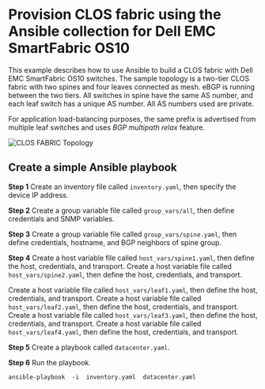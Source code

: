﻿


# Provision CLOS fabric using the Ansible collection for Dell EMC SmartFabric OS10

This example describes how to use Ansible to build a CLOS fabric with Dell EMC SmartFabric OS10 switches. The sample topology is a two-tier CLOS fabric with two spines and four leaves connected as mesh. eBGP is running between the two tiers. All switches in spine have the same AS number, and each leaf switch has a unique AS number. All AS numbers used are private.

For application load-balancing purposes, the same prefix is advertised from multiple leaf switches and uses  _BGP multipath relax_  feature.

![CLOS FABRIC Topology](https://ansible-dellos-docs.readthedocs.io/en/latest/_images/topo.png)

## Create a simple Ansible playbook

**Step 1**
Create an inventory file called  `inventory.yaml`, then specify the device IP address.

**Step 2**
Create a group variable file called `group_vars/all`, then define credentials and SNMP variables.

**Step 3**
Create a group variable file called  `group_vars/spine.yaml`, then define credentials, hostname, and BGP neighbors of spine group.

**Step 4**
Create a host variable file called  `host_vars/spine1.yaml`, then define the host, credentials, and transport.
Create a host variable file called `host_vars/spine2.yaml`, then define the host, credentials, and transport.

Create a host variable file called `host_vars/leaf1.yaml`, then define the host, credentials, and transport.
Create a host variable file called `host_vars/leaf2.yaml`, then define the host, credentials, and transport.
Create a host variable file called `host_vars/leaf3.yaml`, then define the host, credentials, and transport.
Create a host variable file called `host_vars/leaf4.yaml`, then define the host, credentials, and transport.

**Step 5**
Create a playbook called  `datacenter.yaml`.

**Step 6**
Run the playbook.

`ansible-playbook  -i  inventory.yaml  datacenter.yaml`

